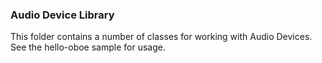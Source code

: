 ### Audio Device Library
This folder contains a number of classes for working with Audio Devices. See the hello-oboe sample
for usage. 
